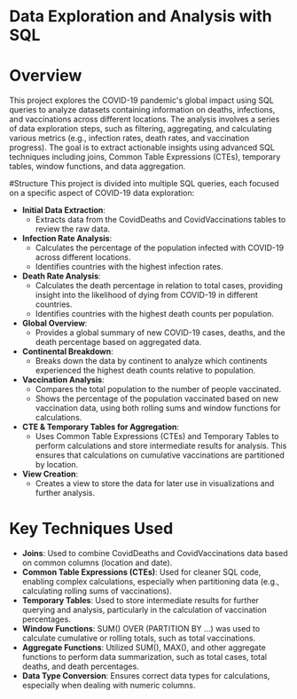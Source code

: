 # Data Exploration and Analysis with SQL

# Overview
This project explores the COVID-19 pandemic's global impact using SQL queries to analyze datasets containing information on deaths, infections, and vaccinations across different locations. The analysis involves a series of data exploration steps, such as filtering, aggregating, and calculating various metrics (e.g., infection rates, death rates, and vaccination progress). The goal is to extract actionable insights using advanced SQL techniques including joins, Common Table Expressions (CTEs), temporary tables, window functions, and data aggregation.

#Structure
This project is divided into multiple SQL queries, each focused on a specific aspect of COVID-19 data exploration:

- **Initial Data Extraction**:
    - Extracts data from the CovidDeaths and CovidVaccinations tables to review the raw data.
- **Infection Rate Analysis**:
    - Calculates the percentage of the population infected with COVID-19 across different locations.
    - Identifies countries with the highest infection rates.
- **Death Rate Analysis**:
    - Calculates the death percentage in relation to total cases, providing insight into the likelihood of dying from COVID-19 in different countries.
    - Identifies countries with the highest death counts per population.
- **Global Overview**:
    - Provides a global summary of new COVID-19 cases, deaths, and the death percentage based on aggregated data.
- **Continental Breakdown**:
    - Breaks down the data by continent to analyze which continents experienced the highest death counts relative to population.
- **Vaccination Analysis**:
    - Compares the total population to the number of people vaccinated.
    - Shows the percentage of the population vaccinated based on new vaccination data, using both rolling sums and window functions for calculations.
- **CTE & Temporary Tables for Aggregation**:
    - Uses Common Table Expressions (CTEs) and Temporary Tables to perform calculations and store intermediate results for analysis. This ensures that calculations on cumulative vaccinations are partitioned by location.
- **View Creation**:
    - Creates a view to store the data for later use in visualizations and further analysis.

# Key Techniques Used
- **Joins**: Used to combine CovidDeaths and CovidVaccinations data based on common columns (location and date).
- **Common Table Expressions (CTEs)**: Used for cleaner SQL code, enabling complex calculations, especially when partitioning data (e.g., calculating rolling sums of vaccinations).
- **Temporary Tables**: Used to store intermediate results for further querying and analysis, particularly in the calculation of vaccination percentages.
- **Window Functions**: SUM() OVER (PARTITION BY ...) was used to calculate cumulative or rolling totals, such as total vaccinations.
- **Aggregate Functions**: Utilized SUM(), MAX(), and other aggregate functions to perform data summarization, such as total cases, total deaths, and death percentages.
- **Data Type Conversion**: Ensures correct data types for calculations, especially when dealing with numeric columns.

  
